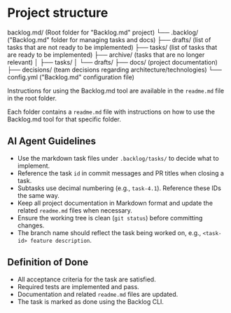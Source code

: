 # Project structure

backlog.md/ (Root folder for "Backlog.md" project)
└── .backlog/ ("Backlog.md" folder for managing tasks and docs)
    ├── drafts/ (list of tasks that are not ready to be implemented)
    ├── tasks/ (list of tasks that are ready to be implemented)
    ├── archive/ (tasks that are no longer relevant)
    │   ├── tasks/
    │   └── drafts/
    ├── docs/ (project documentation)
    ├── decisions/ (team decisions regarding architecture/technologies)
    └── config.yml ("Backlog.md" configuration file)

Instructions for using the Backlog.md tool are available in the `readme.md` file in the root folder.

Each folder contains a `readme.md` file with instructions on how to use the Backlog.md tool for that specific folder.

## AI Agent Guidelines

- Use the markdown task files under `.backlog/tasks/` to decide what to implement.
- Reference the task `id` in commit messages and PR titles when closing a task.
- Subtasks use decimal numbering (e.g., `task-4.1`). Reference these IDs the same way.
- Keep all project documentation in Markdown format and update the related `readme.md` files when necessary.
- Ensure the working tree is clean (`git status`) before committing changes.
- The branch name should reflect the task being worked on, e.g., `<task-id> feature description`.

## Definition of Done

- All acceptance criteria for the task are satisfied.
- Required tests are implemented and pass.
- Documentation and related `readme.md` files are updated.
- The task is marked as done using the Backlog CLI.
